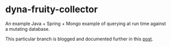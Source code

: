 # dyna-fruity-collector

An example Java + Spring + Mongo example of querying at run time against a mutating database.

This particular branch is blogged and documented further in this [post](https://compositecode.blog/2023/12/01/java-time-with-introspective-graphql-on-chaos-database-aka-pre-refactor-prototype-mutating-database-spring-boot-java-hack-app/).